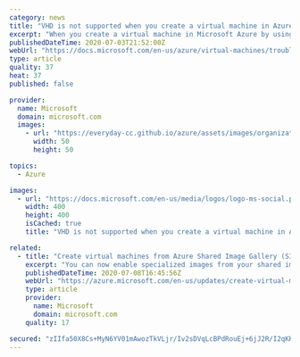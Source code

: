 ```yaml
---
category: news
title: "VHD is not supported when you create a virtual machine in Azure"
excerpt: "When you create a virtual machine in Microsoft Azure by using an uploaded VHD, the deployment fails and returns the following error message: New-AzureRmVM : Long running operation failed with status 'Failed'."
publishedDateTime: 2020-07-03T21:52:00Z
webUrl: "https://docs.microsoft.com/en-us/azure/virtual-machines/troubleshooting/vhd-not-supported-vm-azure"
type: article
quality: 37
heat: 37
published: false

provider:
  name: Microsoft
  domain: microsoft.com
  images:
    - url: "https://everyday-cc.github.io/azure/assets/images/organizations/microsoft.com-50x50.jpg"
      width: 50
      height: 50

topics:
  - Azure

images:
  - url: "https://docs.microsoft.com/en-us/media/logos/logo-ms-social.png"
    width: 400
    height: 400
    isCached: true
    title: "VHD is not supported when you create a virtual machine in Azure"

related:
  - title: "Create virtual machines from Azure Shared Image Gallery (SIG)"
    excerpt: "You can now enable specialized images from your shared image gallery (SIG) for lab users to create virtual machines."
    publishedDateTime: 2020-07-08T16:45:56Z
    webUrl: "https://azure.microsoft.com/en-us/updates/create-virtual-machines-from-azure-shared-image-gallery-sig/"
    type: article
    provider:
      name: Microsoft
      domain: microsoft.com
    quality: 17

secured: "zIIfa50X8Cs+MyN6YV01mAwozTkVLjr/Iv2sDVqLcBPdRouEj+6jJ2R/I2qKKtecGw7SK1gAVsJP+M1QgDWM5hq1R3ISxP7U6PYrlI/B2CSy7Mqm8cCqnuJC2+4z3d3g+Uvpbg43/MSNw70AEc5Z1PUWqN309UcZy2N5NzrpgVKBYR+4XtIuSnlueRHQ37mf6882J45Yr+IYt+Lpah5arXmSxAgWAxhfi/YDLjXS+wbEdyKuIlUtFhsFwVcgppoHXkE0MwsxZzHZk63MjDKOHqA9+D/qzMLRkUAOvQDrm6YB3lD8olASGct2igFTJK8YW53m7sGW3Yvt2LRhszqrSw==;/o8FFqAhLECySNSeN4VMPg=="
---
```


